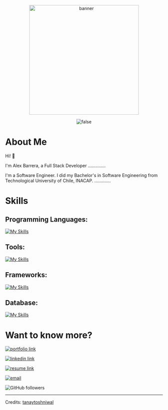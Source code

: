 <p align="center">
    <img src="" width="350px" alt="banner" />
</p>
<p align="center">
    <img title=false src="https://github-readme-stats.vercel.app/api?username=AlexBarreraR&show_icons=true&count_private=true&theme=dark"/>
</p>

# About Me
Hi! :wave: 

I'm Alex Barrera, a Full Stack Developer ..............

I'm a Software Engineer. I did my Bachelor's in Software Engineering from Technological University of Chile, INACAP. .............

# Skills
## Programming Languages:

[![My Skills](https://skillicons.dev/icons?i=java,kotlin,nodejs,linux,html,css,git&theme=dark)](https://skillicons.dev)


## Tools:

[![My Skills](https://skillicons.dev/icons?i=aws,gcp,firebase,vscode,idea,androidstudio,github&theme=dark)](https://skillicons.dev)


## Frameworks:

[![My Skills](https://skillicons.dev/icons?i=astro,tailwind,nodejs,react,android&theme=dark)](https://skillicons.dev)


## Database:

[![My Skills](https://skillicons.dev/icons?i=mysql&theme=dark)](https://skillicons.dev)




# Want to know more?

<!-- My Portfolio: [https://tanaytoshniwal.me](https://tanaytoshniwal.me) -->

[<img alt="portfolio link" src="https://img.shields.io/badge/My%20Portfolio-https%3A%2F%2Falexportfolio.com-brightgreen" />](https://) 

[<img alt="linkedin link" src="https://img.shields.io/badge/My%20Linkedin-https%3A%2F%2Flinkedin.com/in/AlexBarreraR-blue" />](https://www.linkedin.com/in/alex-ricardo-barrera-rojo-862142259) 

[<img alt="resume link" src="https://img.shields.io/badge/My%20CV-Download%20my%20Resume-red" />](https://github.com/AlexBarreraR/AlexBarreraR/blob/main/CV_General.pdf)

[<img alt="email" src="https://img.shields.io/badge/Email%20me-alex.r.b.r%40outlook.com-orange" />](mailto:alex.r.b.r@outlook.com) 

<img alt="GitHub followers" src="https://img.shields.io/github/followers/AlexBarreraR?label=Follow%20Me&style=social" />

-----
Credits: [tanaytoshniwal](https://github.com/tanaytoshniwal)

